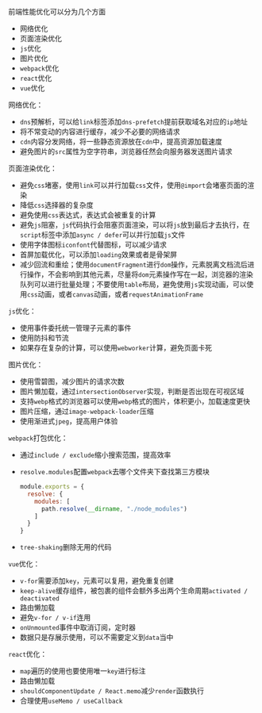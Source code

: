 前端性能优化可以分为几个方面

* 网络优化
* 页面渲染优化
* `js`优化
* 图片优化
* `webpack`优化
* `react`优化
* `vue`优化

网络优化：

* `dns`预解析，可以给`link`标签添加`dns-prefetch`提前获取域名对应的`ip`地址
* 将不常变动的内容进行缓存，减少不必要的网络请求
* `cdn`内容分发网络，将一些静态资源放在`cdn`中，提高资源加载速度
* 避免图片的`src`属性为空字符串，浏览器任然会向服务器发送图片请求

页面渲染优化：

* 避免`css`堵塞，使用`link`可以并行加载`css`文件，使用`@import`会堵塞页面的渲染
* 降低`css`选择器的复杂度
* 避免使用`css`表达式，表达式会被重复的计算
* 避免`js`阻塞，`js`代码执行会阻塞页面渲染，可以将`js`放到最后才去执行，在`script`标签中添加`async / defer`可以并行加载`js`文件
* 使用字体图标`iconfont`代替图标，可以减少请求
* 首屏加载优化，可以添加`loading`效果或者是骨架屏
* 减少回流和重绘；使用`documentFragment`进行`dom`操作，元素脱离文档流后进行操作，不会影响到其他元素，尽量将`dom`元素操作写在一起，浏览器的渲染队列可以进行批量处理；不要使用`table`布局，避免使用`js`实现动画，可以使用`css`动画，或者`canvas`动画，或者`requestAnimationFrame`

`js`优化：

* 使用事件委托统一管理子元素的事件
* 使用防抖和节流
* 如果存在复杂的计算，可以使用`webworker`计算，避免页面卡死

图片优化：

* 使用雪碧图，减少图片的请求次数
* 图片懒加载，通过`intersectionObserver`实现，判断是否出现在可视区域
* 支持`webp`格式的浏览器可以使用`webp`格式的图片，体积更小，加载速度更快
* 图片压缩，通过`image-webpack-loader`压缩
* 使用渐进式`jpeg`，提高用户体验

`webpack`打包优化：

* 通过`include / exclude`缩小搜索范围，提高效率

* `resolve.modules`配置`webpack`去哪个文件夹下查找第三方模块

  ```javascript
  module.exports = {
    resolve: {
      modules: [
        path.resolve(__dirname, "./node_modules")
      ]
    }
  }
  ```

* `tree-shaking`删除无用的代码

`vue`优化：

* `v-for`需要添加`key`，元素可以复用，避免重复创建
* `keep-alive`缓存组件，被包裹的组件会额外多出两个生命周期`activated / deactivated`
* 路由懒加载
* 避免`v-for / v-if`连用
* `onUnmounted`事件中取消订阅，定时器
* 数据只是存展示使用，可以不需要定义到`data`当中

`react`优化：

* `map`遍历的使用也要使用唯一`key`进行标注
* 路由懒加载
* `shouldComponentUpdate / React.memo`减少`render`函数执行
* 合理使用`useMemo / useCallback`

